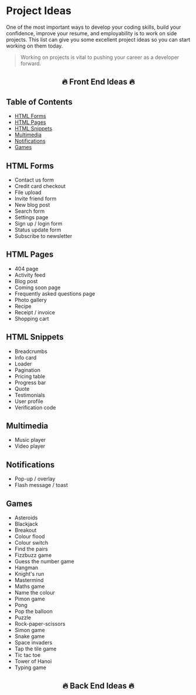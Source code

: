 # Project Ideas

One of the most important ways to develop your coding skills, build your confidence, improve your resume, and employability is to work on side projects. This list can give you some excellent project ideas so you can start working on them today.

> Working on projects is vital to pushing your career as a developer forward.

## <p align="center">🔥 Front End Ideas 🔥</p>

## Table of Contents

- [HTML Forms](#html-forms)
- [HTML Pages](#html-pages)
- [HTML Snippets](#html-snippets)
- [Multimedia](#multimedia)
- [Notifications](#notifications)
- [Games](#games)

## HTML Forms

- Contact us form
- Credit card checkout
- File upload
- Invite friend form
- New blog post
- Search form
- Settings page
- Sign up / login form
- Status update form
- Subscribe to newsletter

## HTML Pages

- 404 page
- Activity feed
- Blog post
- Coming soon page
- Frequently asked questions page
- Photo gallery
- Recipe
- Receipt / invoice
- Shopping cart

## HTML Snippets

- Breadcrumbs
- Info card
- Loader
- Pagination
- Pricing table
- Progress bar
- Quote
- Testimonials
- User profile
- Verification code

## Multimedia

- Music player
- Video player

## Notifications

- Pop-up / overlay
- Flash message / toast

## Games

- Asteroids
- Blackjack
- Breakout
- Colour flood
- Colour switch
- Find the pairs
- Fizzbuzz game
- Guess the number game
- Hangman
- Knight's run
- Mastermind
- Maths game
- Name the colour
- Pimon game
- Pong
- Pop the balloon
- Puzzle
- Rock-paper-scissors
- Simon game
- Snake game
- Space invaders
- Tap the tile game
- Tic tac toe
- Tower of Hanoi
- Typing game

## <p align="center">🔥 Back End Ideas 🔥</p>

